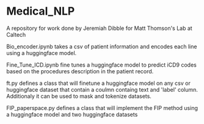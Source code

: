 # Medical_NLP
A repository for work done by Jeremiah Dibble for Matt Thomson's Lab at Caltech

Bio_encoder.ipynb takes a csv of patient information and encodes each line using a huggingface model.

Fine_Tune_ICD.ipynb fine tunes a huggingface model to predict iCD9 codes based on the procedures description in the patient record.

ft.py defines a class that will finetune a huggingface model on any csv or huggingface dataset that contain a coulmn containg text and 'label' column.
      Additionaly it can be used to mask and tokenize datasets.

FIP_paperspace.py defines a class that will implement the FIP method using a huggingface model and two huggingface datasets
